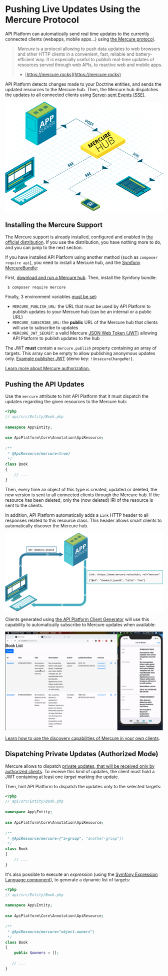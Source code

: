 # Pushing Live Updates Using the Mercure Protocol

API Platform can automatically send real time updates to the currently connected clients \(webapps, mobile apps...\) using [the Mercure protocol](https://mercure.rocks).

> _Mercure_ is a protocol allowing to push data updates to web browsers and other HTTP clients in a convenient, fast, reliable and battery-efficient way. It is especially useful to publish real-time updates of resources served through web APIs, to reactive web and mobile apps.
>
> * [https://mercure.rocks](https://mercure.rocks)

API Platform detects changes made to your Doctrine entities, and sends the updated resources to the Mercure hub. Then, the Mercure hub dispatches the updates to all connected clients using [Server-sent Events \(SSE\)](https://developer.mozilla.org/en-US/docs/Web/API/Server-sent_events).

![Mercure subscriptions](../.gitbook/assets/mercure-subscriptions.png)

## Installing the Mercure Support

The Mercure support is already installed, configured and enabled in [the official distribution](../distribution/index.md). If you use the distribution, you have nothing more to do, and you can jump to the next section.

If you have installed API Platform using another method \(such as `composer require api`\), you need to install a Mercure hub, and the [Symfony MercureBundle](https://github.com/symfony/mercure-bundle):

First, [download and run a Mercure hub](https://github.com/dunglas/mercure#hub-implementation). Then, install the Symfony bundle:

```text
 $ composer require mercure
```

Finally, 3 environment variables [must be set](https://symfony.com/doc/current/configuration/external_parameters.html):

* `MERCURE_PUBLISH_URL`: the URL that must be used by API Platform to publish updates to your Mercure hub \(can be an internal or a public URL\)
* `MERCURE_SUBSCRIBE_URL`: the **public** URL of the Mercure hub that clients will use to subscribe to updates
* `MERCURE_JWT_SECRET`: a valid Mercure [JSON Web Token \(JWT\)](https://jwt.io/) allowing API Platform to publish updates to the hub

The JWT **must** contain a `mercure.publish` property containing an array of targets. This array can be empty to allow publishing anonymous updates only. [Example publisher JWT](https://jwt.io/#debugger-io?token=eyJhbGciOiJIUzI1NiIsInR5cCI6IkpXVCJ9.eyJtZXJjdXJlIjp7InN1YnNjcmliZSI6WyJmb28iLCJiYXIiXSwicHVibGlzaCI6WyJmb28iXX19.LRLvirgONK13JgacQ_VbcjySbVhkSmHy3IznH3tA9PM) \(demo key: `!UnsecureChangeMe!`\).

[Learn more about Mercure authorization.](https://github.com/dunglas/mercure/blob/master/spec/mercure.md#authorization)

## Pushing the API Updates

Use the `mercure` attribute to hint API Platform that it must dispatch the updates regarding the given resources to the Mercure hub:

```php
<?php
// api/src/Entity/Book.php

namespace App\Entity;

use ApiPlatform\Core\Annotation\ApiResource;

/**
 * @ApiResource(mercure=true)
 */
class Book
{
    // ...
}
```

Then, every time an object of this type is created, updated or deleted, the new version is sent to all connected clients through the Mercure hub. If the resource has been deleted, only the \(now deleted\) IRI of the resource is sent to the clients.

In addition, API Platform automatically adds a `Link` HTTP header to all responses related to this resource class. This header allows smart clients to automatically discover the Mercure hub.

![Mercure subscriptions](../.gitbook/assets/mercure-discovery.png)

Clients generated using [the API Platform Client Generator](../client-generator/index.md) will use this capability to automatically subscribe to Mercure updates when available:

![Screencast](../.gitbook/assets/client-generator-demo.gif)

[Learn how to use the discovery capabilities of Mercure in your own clients](https://github.com/dunglas/mercure#examples).

## Dispatching Private Updates \(Authorized Mode\)

Mercure allows to dispatch [private updates, that will be received only by authorized clients](https://github.com/dunglas/mercure/blob/master/spec/mercure.md#authorization). To receive this kind of updates, the client must hold a JWT containing at least one _target_ marking the update.

Then, hint API Platform to dispatch the updates only to the selected targets:

```php
<?php
// api/src/Entity/Book.php

namespace App\Entity;

use ApiPlatform\Core\Annotation\ApiResource;

/**
 * @ApiResource(mercure={"a-group", "another-group"})
 */
class Book
{
    // ...
}
```

It's also possible to execute an _expression_ \(using the [Symfony Expression Language component](https://symfony.com/doc/current/components/expression_language.html)\), to generate a dynamic list of targets:

```php
<?php
// api/src/Entity/Book.php

namespace App\Entity;

use ApiPlatform\Core\Annotation\ApiResource;

/**
 * @ApiResource(mercure="object.owners")
 */
class Book
{
    public $owners = [];

   // ...
}
```

